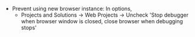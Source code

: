 - Prevent using new browser instance: In options,
  - Projects and Solutions -> Web Projects -> Uncheck 'Stop debugger when browser window is closed, close browser when debugging stops'

